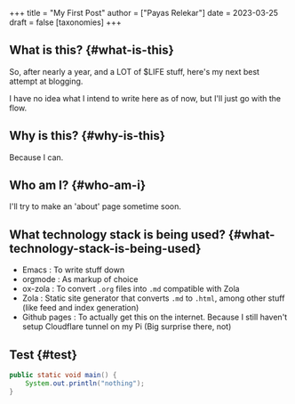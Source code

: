 +++
title = "My First Post"
author = ["Payas Relekar"]
date = 2023-03-25
draft = false
[taxonomies]
+++

## What is this? {#what-is-this}

So, after nearly a year, and a LOT of $LIFE stuff, here's my next best attempt at blogging.

I have no idea what I intend to write here as of now, but I'll just go with the flow.


## Why is this? {#why-is-this}

Because I can.


## Who am I? {#who-am-i}

I'll try to make an 'about' page sometime soon.


## What technology stack is being used? {#what-technology-stack-is-being-used}

-   Emacs : To write stuff down
-   orgmode : As markup of choice
-   ox-zola : To convert `.org` files into `.md` compatible with Zola
-   Zola : Static site generator that converts `.md` to `.html`, among other stuff (like feed and index generation)
-   Github pages : To actually get this on the internet. Because I still haven't setup Cloudflare tunnel on my Pi (Big surprise there, not)


## Test {#test}

```java
public static void main() {
    System.out.println("nothing");
}
```
